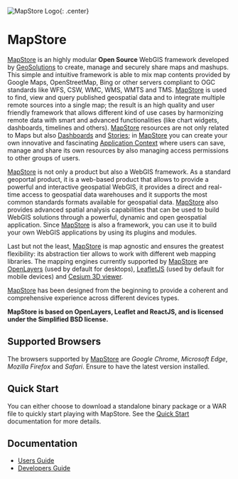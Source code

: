 <!-- markdownlint-disable-file MD041 -->
![MapStore Logo](https://github.com/geosolutions-it/MapStore2/blob/master/MapStore2.png?raw=true){: .center}

# MapStore

[MapStore](https://mapstore.geosolutionsgroup.com/mapstore/#/) is an highly modular **Open Source** WebGIS framework developed by [GeoSolutions](https://www.geosolutionsgroup.com/) to create, manage and securely
share maps and mashups. This simple and intuitive framework is able to mix map contents provided by Google Maps, OpenStreetMap,
Bing or other servers compliant to OGC standards like WFS, CSW, WMC, WMS, WMTS and TMS.
[MapStore](https://mapstore.geosolutionsgroup.com/mapstore/#/) is used to find, view and query published geospatial data and to integrate multiple remote sources into a single map; the result is
an high quality and user friendly framework that allows different kind of use cases by harmonizing remote data with smart and advanced
functionalities (like chart widgets, dashboards, timelines and others).
[MapStore](https://mapstore.geosolutionsgroup.com/mapstore/#/) resources are not only related to Maps but also [Dashboards](https://mapstore.readthedocs.io/en/latest/user-guide/exploring-dashboards/) and [Stories](https://mapstore.readthedocs.io/en/latest/user-guide/exploring-stories/); in [MapStore](https://mapstore.geosolutionsgroup.com/mapstore/#/) you can create your own innovative and fascinating
[Application Context](https://mapstore.readthedocs.io/en/latest/user-guide/managing-contexts/) where users can save, manage and share its own resources by also managing access permissions to other groups of users.

[MapStore](https://mapstore.geosolutionsgroup.com/mapstore/#/) is not only a product but also a WebGIS framework. As a standard geoportal product, it is a web-based product that allows to provide a powerful and interactive geospatial WebGIS, it provides a direct and real-time access to geospatial data warehouses and it supports the most common  standards formats available for geospatial data.
[MapStore](https://mapstore.geosolutionsgroup.com/mapstore/#/) also provides advanced spatial analysis capabilities that can be used to build WebGIS solutions through a powerful, dynamic and open
geospatial application. Since [MapStore](https://mapstore.geosolutionsgroup.com/mapstore/#/) is also a framework, you can use it to build your own WebGIS applications by using its plugins and modules.

Last but not the least, [MapStore](https://mapstore.geosolutionsgroup.com/mapstore/#/) is map agnostic and ensures the greatest flexibility: its abstraction tier allows to work with different web mapping libraries.
The mapping engines currently supported by [MapStore](https://mapstore.geosolutionsgroup.com/mapstore/#/) are [OpenLayers](https://openlayers.org/) (used by default for desktops), [LeafletJS](https://leafletjs.com/) (used by default for mobile devices) and [Cesium 3D viewer](https://cesium.com/platform/cesiumjs/).

[MapStore](https://mapstore.geosolutionsgroup.com/mapstore/#/) has been designed from the beginning to provide a coherent and comprehensive experience across different devices types.

**MapStore  is based on OpenLayers, Leaflet and ReactJS, and is licensed under the Simplified BSD license.**

## Supported Browsers

The browsers supported by [MapStore](https://mapstore.geosolutionsgroup.com/mapstore/#/) are *Google Chrome*, *Microsoft Edge*, *Mozilla Firefox* and *Safari*. Ensure to have the latest version installed.

## Quick Start

You can either choose to download a standalone binary package or a WAR file to quickly start playing with MapStore. See the [Quick Start](quick-start.md#quick-start) documentation for more details.

## Documentation

* [Users Guide](user-guide/home-page.md#home-page)
* [Developers Guide](developer-guide/index.md#quick-setup-and-run)
